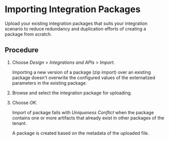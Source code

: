 <!-- loiob6a1a6169ab145aa8d647b2e21c54194 -->

# Importing Integration Packages

Upload your existing integration packages that suits your integration scenario to reduce redundancy and duplication efforts of creating a package from scratch.



## Procedure

1.  Choose *Design* \> *Integrations and APIs* \> *Import*.

    Importing a new version of a package \(zip import\) over an existing package doesn't overwrite the configured values of the externalized parameters in the existing package.

2.  Browse and select the integration package for uploading.

3.  Choose *OK*.

    Import of package fails with *Uniqueness Conflict* when the package contains one or more artifacts that already exist in other packages of the tenant.

    A package is created based on the metadata of the uploaded file.


